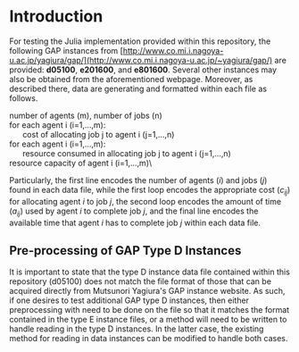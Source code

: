 # Introduction
For testing the Julia implementation provided within this repository, the following GAP instances from [http://www.co.mi.i.nagoya-u.ac.jp/yagiura/gap/](http://www.co.mi.i.nagoya-u.ac.jp/~yagiura/gap/) are provided: **d05100**, **e201600**, and **e801600**. Several other instances may also be obtained from the aforementioned webpage. Moreover, as described there, data are generating and formatted within each file as follows.

number of agents (m), number of jobs (n)\
for each agent i (i=1,...,m):\
&nbsp;&nbsp;&nbsp;&nbsp;&nbsp;&nbsp;cost of allocating job j to agent i (j=1,...,n)\
for each agent i (i=1,...,m):\
&nbsp;&nbsp;&nbsp;&nbsp;&nbsp;&nbsp;resource consumed in allocating job j to agent i (j=1,...,n)\
resource capacity of agent i (i=1,...,m)\

Particularly, the first line encodes the number of agents ($i$) and jobs ($j$) found in each data file, while the first loop encodes the appropriate cost ($c_{ij}$) for allocating agent $i$ to job $j$, the second loop encodes the amount of time ($a_{ij}$) used by agent $i$ to complete job $j$, and the final line encodes the available time that agent $i$ has to complete job $j$ within each data file. 

## Pre-processing of GAP Type D Instances 

It is important to state that the type D instance data file contained within this repository (d05100) does not match the file format of those that can be acquired directly from Mutsunori Yagiura's GAP instance website. As such, if one desires to test additional GAP type D instances, then either preprocessing with need to be done on the file so that it matches the format contained in the type E instance files, or a method will need to be written to handle reading in the type D instances. In the latter case, the existing method for reading in data instances can be modified to handle both cases. 
